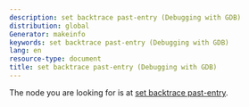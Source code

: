 ```yaml
---
description: set backtrace past-entry (Debugging with GDB)
distribution: global
Generator: makeinfo
keywords: set backtrace past-entry (Debugging with GDB)
lang: en
resource-type: document
title: set backtrace past-entry (Debugging with GDB)
---
```

The node you are looking for is at [set backtrace past-entry](Backtrace.html#set-backtrace-past_002dentry).
